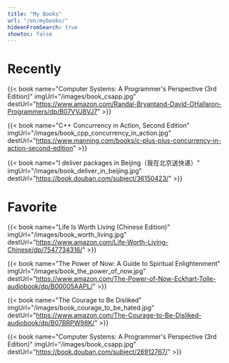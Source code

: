 ```yaml
---
title: "My Books"
url: "/en/mybooks/"
hideenFromSearch: true
showtoc: false
---
```

# Recently
{{< book name="Computer Systems: A Programmer's Perspective (3rd Edition)" imgUrl="/images/book_csapp.jpg" destUrl="https://www.amazon.com/Randal-Bryantand-David-OHallaron-Programmers/dp/B07VVJ8VJ7" >}}

{{< book name="C++ Concurrency in Action, Second Edition" imgUrl="/images/book_cpp_concurrency_in_action.jpg" destUrl="https://www.manning.com/books/c-plus-plus-concurrency-in-action-second-edition" >}}

{{< book name="I deliver packages in Beijing（我在北京送快递）" imgUrl="/images/book_deliver_in_beijing.jpg" destUrl="https://book.douban.com/subject/36150423/" >}}

# Favorite

{{< book name="Life Is Worth Living (Chinese Edition)" imgUrl="/images/book_worth_living.jpg" destUrl="https://www.amazon.com/Life-Worth-Living-Chinese/dp/7547734316/" >}}

{{< book name="The Power of Now: A Guide to Spiritual Enlightenment" imgUrl="/images/book_the_power_of_now.jpg" destUrl="https://www.amazon.com/The-Power-of-Now-Eckhart-Tolle-audiobook/dp/B00005AAPL/" >}}

{{< book name="The Courage to Be Disliked" imgUrl="/images/book_courage_to_be_hated.jpg" destUrl="https://www.amazon.com/The-Courage-to-Be-Disliked-audiobook/dp/B07BRPW98K/" >}}

{{< book name="Computer Systems: A Programmer's Perspective (3rd Edition)" imgUrl="/images/book_csapp.jpg" destUrl="https://book.douban.com/subject/26912767/" >}}